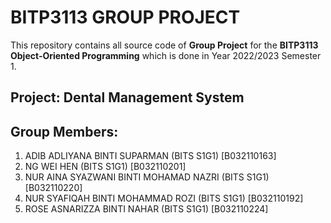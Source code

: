 # BITP3113 GROUP PROJECT

This repository contains all source code of **Group Project** for the **BITP3113 Object-Oriented Programming** which is done in Year 2022/2023 Semester 1.

## Project: Dental Management System

## Group Members:
1. ADIB ADLIYANA BINTI SUPARMAN (BITS S1G1) [B032110163]
2. NG WEI HEN (BITS S1G1) [B032110201]
3. NUR AINA SYAZWANI BINTI MOHAMAD NAZRI (BITS S1G1) [B032110220]
4. NUR SYAFIQAH BINTI MOHAMMAD ROZI (BITS S1G1) [B032110192]
5. ROSE ASNARIZZA BINTI NAHAR (BITS S1G1) [B032110224]
